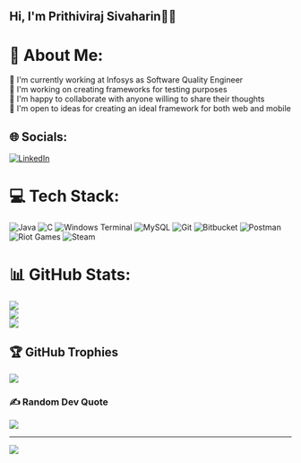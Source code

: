 ## Hi, I'm Prithiviraj Sivaharin🐦‍🔥

# 💫 About Me:
🔭 I'm currently working at Infosys as Software Quality Engineer<br>🌱 I'm working on creating frameworks for testing purposes<br>👯 I'm happy to collaborate with anyone willing to share their thoughts<br>🤔 I'm open to ideas for creating an ideal framework for both web and mobile


## 🌐 Socials:
[![LinkedIn](https://img.shields.io/badge/LinkedIn-%230077B5.svg?logo=linkedin&logoColor=white)](https://linkedin.com/in/www.linkedin.com/in/prithiviraj-s-a55857120) 

# 💻 Tech Stack:
![Java](https://img.shields.io/badge/java-%23ED8B00.svg?style=flat&logo=openjdk&logoColor=white) ![C](https://img.shields.io/badge/c-%2300599C.svg?style=flat&logo=c&logoColor=white) ![Windows Terminal](https://img.shields.io/badge/Windows%20Terminal-%234D4D4D.svg?style=flat&logo=windows-terminal&logoColor=white) ![MySQL](https://img.shields.io/badge/mysql-4479A1.svg?style=flat&logo=mysql&logoColor=white) ![Git](https://img.shields.io/badge/git-%23F05033.svg?style=flat&logo=git&logoColor=white) ![Bitbucket](https://img.shields.io/badge/bitbucket-%230047B3.svg?style=flat&logo=bitbucket&logoColor=white) ![Postman](https://img.shields.io/badge/Postman-FF6C37?style=flat&logo=postman&logoColor=white) ![Riot Games](https://img.shields.io/badge/riotgames-D32936.svg?style=flat&logo=riotgames&logoColor=white) ![Steam](https://img.shields.io/badge/steam-%23000000.svg?style=flat&logo=steam&logoColor=white)
# 📊 GitHub Stats:
![](https://github-readme-stats.vercel.app/api?username=Sivaharin&theme=merko&hide_border=true&include_all_commits=false&count_private=false)<br/>
![](https://nirzak-streak-stats.vercel.app/?user=Sivaharin&theme=merko&hide_border=true)<br/>
![](https://github-readme-stats.vercel.app/api/top-langs/?username=Sivaharin&theme=merko&hide_border=true&include_all_commits=false&count_private=false&layout=compact)

## 🏆 GitHub Trophies
![](https://github-profile-trophy.vercel.app/?username=Sivaharin&theme=merko&no-frame=true&no-bg=true&margin-w=4)

### ✍️ Random Dev Quote
![](https://quotes-github-readme.vercel.app/api?type=horizontal&theme=tokyonight)

---
[![](https://visitcount.itsvg.in/api?id=Sivaharin&icon=0&color=0)](https://visitcount.itsvg.in)

<!-- Proudly created with GPRM ( https://gprm.itsvg.in ) -->
